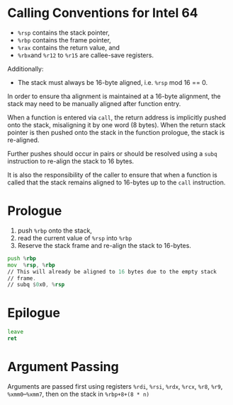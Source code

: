 <!--
     Copyright 2019, Data61
     Commonwealth Scientific and Industrial Research Organisation (CSIRO)
     ABN 41 687 119 230.

     This software may be distributed and modified according to the terms of
     the BSD 2-Clause license. Note that NO WARRANTY is provided.
     See "LICENSE_BSD2.txt" for details.

     @TAG(DATA61_BSD)
-->
# Calling Conventions for Intel 64

* `%rsp` contains the stack pointer,
* `%rbp` contains the frame pointer,
* `%rax` contains the return value, and
* `%rbx`and `%r12` to `%r15` are callee-save registers.

Additionally:

* The stack must always be 16-byte aligned, i.e. `%rsp` mod 16 == 0.

In order to ensure tha alignment is maintained at a 16-byte alignment,
the stack may need to be manually aligned after function entry.

When a function is entered via `call`, the return address is implicitly
pushed onto the stack, misaligning it by one word (8 bytes). When the
return stack pointer is then pushed onto the stack in the function
prologue, the stack is re-aligned.

Further pushes should occur in pairs or should be resolved using a
`subq` instruction to re-align the stack to 16 bytes.

It is also the responsibility of the caller to ensure that when a
function is called that the stack remains aligned to 16-bytes up to the
`call` instruction.

# Prologue

1. push `%rbp` onto the stack,
2. read the current value of `%rsp` into `%rbp`
3. Reserve the stack frame and re-align the stack to 16-bytes.

```asm
push %rbp
mov  %rsp, %rbp
// This will already be aligned to 16 bytes due to the empty stack
// frame.
// subq $0x0, %rsp
```

# Epilogue

```asm
leave
ret
```

# Argument Passing

Arguments are passed first using registers `%rdi`, `%rsi`, `%rdx`,
`%rcx`, `%r8`, `%r9`, `%xmm0`–`%xmm7`, then on the stack in
`%rbp+8+(8 * n)`
